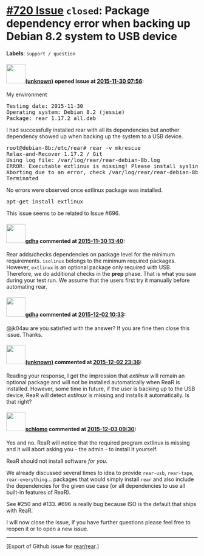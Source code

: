 [\#720 Issue](https://github.com/rear/rear/issues/720) `closed`: Package dependency error when backing up Debian 8.2 system to USB device
=========================================================================================================================================

**Labels**: `support / question`

#### <img src="(unknown)" width="50">[(unknown)]((unknown)) opened issue at [2015-11-30 07:56](https://github.com/rear/rear/issues/720):

My environment

<pre>
Testing date: 2015-11-30
Operating system: Debian 8.2 (jessie)
Package: rear_1.17.2_all.deb
</pre>

I had successfully installed rear with all its dependencies but another
dependency showed up when backing up the system to a USB device.

<pre>
root@debian-8b:/etc/rear# rear -v mkrescue
Relax-and-Recover 1.17.2 / Git
Using log file: /var/log/rear/rear-debian-8b.log
ERROR: Executable extlinux is missing! Please install syslinux-extlinux or alike
Aborting due to an error, check /var/log/rear/rear-debian-8b.log for details
Terminated
</pre>

No errors were observed once extlinux package was installed.

<pre>
apt-get install extlinux
</pre>

This issue seems to be related to Issue \#696.

#### <img src="https://avatars.githubusercontent.com/u/888633?u=cdaeb31efcc0048d3619651aa18dd4b76e636b21&v=4" width="50">[gdha](https://github.com/gdha) commented at [2015-11-30 13:40](https://github.com/rear/rear/issues/720#issuecomment-160629097):

Rear adds/checks dependencies on package level for the minimum
requirements. `isolinux` belongs to the minimum required packages.
However, `extlinux` is an optional package only required with USB.
Therefore, we do additional checks in the **prep** phase. That is what
you saw during your test run. We assume that the users first try it
manually before automating rear.

#### <img src="https://avatars.githubusercontent.com/u/888633?u=cdaeb31efcc0048d3619651aa18dd4b76e636b21&v=4" width="50">[gdha](https://github.com/gdha) commented at [2015-12-02 10:33](https://github.com/rear/rear/issues/720#issuecomment-161251511):

@jk04au are you satisfied with the answer? If you are fine then close
this issue. Thanks.

#### <img src="(unknown)" width="50">[(unknown)]((unknown)) commented at [2015-12-02 23:36](https://github.com/rear/rear/issues/720#issuecomment-161467626):

Reading your response, I get the impression that *extlinux* will remain
an optional package and will not be installed automatically when ReaR is
installed. However, some time in future, if the user is backing up to
the USB device, ReaR will detect *extlinux* is missing and installs it
automatically. Is that right?

#### <img src="https://avatars.githubusercontent.com/u/101384?v=4" width="50">[schlomo](https://github.com/schlomo) commented at [2015-12-03 09:30](https://github.com/rear/rear/issues/720#issuecomment-161566464):

Yes and no. ReaR will notice that the required program extlinux is
missing and it will abort asking you - the admin - to install it
yourself.

ReaR should not install software *for you*.

We already discussed several times to idea to provide `rear-usb`,
`rear-tape`, `rear-everything`... packages that would simply install
`rear` and also include the dependencies for the given use case (or all
dependencies to use all built-in features of ReaR).

See \#250 and \#133. \#696 is really bug because ISO is the default that
ships with ReaR.

I will now close the issue, if you have further questions please feel
free to reopen it or to open a new issue.

------------------------------------------------------------------------

\[Export of Github issue for
[rear/rear](https://github.com/rear/rear).\]
